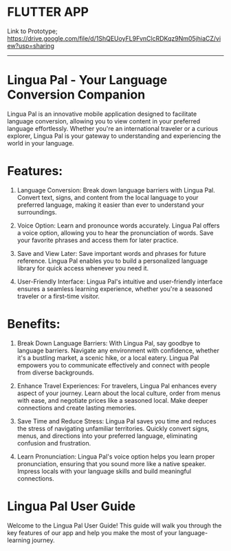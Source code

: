 # FLUTTER APP
Link to Prototype; https://drive.google.com/file/d/1ShQEUoyFL9FvnClcRDKqz9Nm05jhiaCZ/view?usp=sharing

----
# Lingua Pal - Your Language Conversion Companion
Lingua Pal is an innovative mobile application designed to facilitate language conversion, allowing you to view content in your preferred language effortlessly. Whether you're an international traveler or a curious explorer, Lingua Pal is your gateway to understanding and experiencing the world in your language.

# Features:
1. Language Conversion: Break down language barriers with Lingua Pal. Convert text, signs, and content from the local language to your preferred language, making it easier than ever to understand your surroundings.

2. Voice Option: Learn and pronounce words accurately. Lingua Pal offers a voice option, allowing you to hear the pronunciation of words. Save your favorite phrases and access them for later practice.

3. Save and View Later: Save important words and phrases for future reference. Lingua Pal enables you to build a personalized language library for quick access whenever you need it.

4. User-Friendly Interface: Lingua Pal's intuitive and user-friendly interface ensures a seamless learning experience, whether you're a seasoned traveler or a first-time visitor.

# Benefits:
1. Break Down Language Barriers: With Lingua Pal, say goodbye to language barriers. Navigate any environment with confidence, whether it's a bustling market, a scenic hike, or a local eatery. Lingua Pal empowers you to communicate effectively and connect with people from diverse backgrounds.
   
2. Enhance Travel Experiences: For travelers, Lingua Pal enhances every aspect of your journey. Learn about the local culture, order from menus with ease, and negotiate prices like a seasoned local. Make deeper connections and create lasting memories.

3. Save Time and Reduce Stress: Lingua Pal saves you time and reduces the stress of navigating unfamiliar territories. Quickly convert signs, menus, and directions into your preferred language, eliminating confusion and frustration.

4. Learn Pronunciation: Lingua Pal's voice option helps you learn proper pronunciation, ensuring that you sound more like a native speaker. Impress locals with your language skills and build meaningful connections.

# Lingua Pal User Guide
Welcome to the Lingua Pal User Guide! This guide will walk you through the key features of our app and help you make the most of your language-learning journey.

